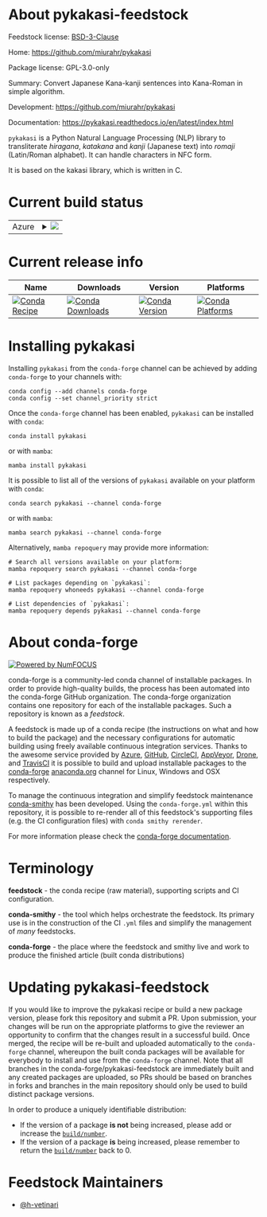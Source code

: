 About pykakasi-feedstock
========================

Feedstock license: [BSD-3-Clause](https://github.com/conda-forge/pykakasi-feedstock/blob/main/LICENSE.txt)

Home: https://github.com/miurahr/pykakasi

Package license: GPL-3.0-only

Summary: Convert Japanese Kana-kanji sentences into Kana-Roman in simple algorithm.

Development: https://github.com/miurahr/pykakasi

Documentation: https://pykakasi.readthedocs.io/en/latest/index.html

`pykakasi` is a Python Natural Language Processing (NLP) library to transliterate _hiragana_,
_katakana_ and _kanji_ (Japanese text) into _romaji_ (Latin/Roman alphabet). It can handle characters in NFC form.

It is based on the kakasi library, which is written in C.


Current build status
====================


<table>
    
  <tr>
    <td>Azure</td>
    <td>
      <details>
        <summary>
          <a href="https://dev.azure.com/conda-forge/feedstock-builds/_build/latest?definitionId=11649&branchName=main">
            <img src="https://dev.azure.com/conda-forge/feedstock-builds/_apis/build/status/pykakasi-feedstock?branchName=main">
          </a>
        </summary>
        <table>
          <thead><tr><th>Variant</th><th>Status</th></tr></thead>
          <tbody><tr>
              <td>linux_64_python3.10.____cpython</td>
              <td>
                <a href="https://dev.azure.com/conda-forge/feedstock-builds/_build/latest?definitionId=11649&branchName=main">
                  <img src="https://dev.azure.com/conda-forge/feedstock-builds/_apis/build/status/pykakasi-feedstock?branchName=main&jobName=linux&configuration=linux%20linux_64_python3.10.____cpython" alt="variant">
                </a>
              </td>
            </tr><tr>
              <td>linux_64_python3.11.____cpython</td>
              <td>
                <a href="https://dev.azure.com/conda-forge/feedstock-builds/_build/latest?definitionId=11649&branchName=main">
                  <img src="https://dev.azure.com/conda-forge/feedstock-builds/_apis/build/status/pykakasi-feedstock?branchName=main&jobName=linux&configuration=linux%20linux_64_python3.11.____cpython" alt="variant">
                </a>
              </td>
            </tr><tr>
              <td>linux_64_python3.12.____cpython</td>
              <td>
                <a href="https://dev.azure.com/conda-forge/feedstock-builds/_build/latest?definitionId=11649&branchName=main">
                  <img src="https://dev.azure.com/conda-forge/feedstock-builds/_apis/build/status/pykakasi-feedstock?branchName=main&jobName=linux&configuration=linux%20linux_64_python3.12.____cpython" alt="variant">
                </a>
              </td>
            </tr><tr>
              <td>linux_64_python3.13.____cp313</td>
              <td>
                <a href="https://dev.azure.com/conda-forge/feedstock-builds/_build/latest?definitionId=11649&branchName=main">
                  <img src="https://dev.azure.com/conda-forge/feedstock-builds/_apis/build/status/pykakasi-feedstock?branchName=main&jobName=linux&configuration=linux%20linux_64_python3.13.____cp313" alt="variant">
                </a>
              </td>
            </tr><tr>
              <td>linux_64_python3.9.____cpython</td>
              <td>
                <a href="https://dev.azure.com/conda-forge/feedstock-builds/_build/latest?definitionId=11649&branchName=main">
                  <img src="https://dev.azure.com/conda-forge/feedstock-builds/_apis/build/status/pykakasi-feedstock?branchName=main&jobName=linux&configuration=linux%20linux_64_python3.9.____cpython" alt="variant">
                </a>
              </td>
            </tr><tr>
              <td>osx_64_python3.10.____cpython</td>
              <td>
                <a href="https://dev.azure.com/conda-forge/feedstock-builds/_build/latest?definitionId=11649&branchName=main">
                  <img src="https://dev.azure.com/conda-forge/feedstock-builds/_apis/build/status/pykakasi-feedstock?branchName=main&jobName=osx&configuration=osx%20osx_64_python3.10.____cpython" alt="variant">
                </a>
              </td>
            </tr><tr>
              <td>osx_64_python3.11.____cpython</td>
              <td>
                <a href="https://dev.azure.com/conda-forge/feedstock-builds/_build/latest?definitionId=11649&branchName=main">
                  <img src="https://dev.azure.com/conda-forge/feedstock-builds/_apis/build/status/pykakasi-feedstock?branchName=main&jobName=osx&configuration=osx%20osx_64_python3.11.____cpython" alt="variant">
                </a>
              </td>
            </tr><tr>
              <td>osx_64_python3.12.____cpython</td>
              <td>
                <a href="https://dev.azure.com/conda-forge/feedstock-builds/_build/latest?definitionId=11649&branchName=main">
                  <img src="https://dev.azure.com/conda-forge/feedstock-builds/_apis/build/status/pykakasi-feedstock?branchName=main&jobName=osx&configuration=osx%20osx_64_python3.12.____cpython" alt="variant">
                </a>
              </td>
            </tr><tr>
              <td>osx_64_python3.13.____cp313</td>
              <td>
                <a href="https://dev.azure.com/conda-forge/feedstock-builds/_build/latest?definitionId=11649&branchName=main">
                  <img src="https://dev.azure.com/conda-forge/feedstock-builds/_apis/build/status/pykakasi-feedstock?branchName=main&jobName=osx&configuration=osx%20osx_64_python3.13.____cp313" alt="variant">
                </a>
              </td>
            </tr><tr>
              <td>osx_64_python3.9.____cpython</td>
              <td>
                <a href="https://dev.azure.com/conda-forge/feedstock-builds/_build/latest?definitionId=11649&branchName=main">
                  <img src="https://dev.azure.com/conda-forge/feedstock-builds/_apis/build/status/pykakasi-feedstock?branchName=main&jobName=osx&configuration=osx%20osx_64_python3.9.____cpython" alt="variant">
                </a>
              </td>
            </tr><tr>
              <td>osx_arm64_python3.10.____cpython</td>
              <td>
                <a href="https://dev.azure.com/conda-forge/feedstock-builds/_build/latest?definitionId=11649&branchName=main">
                  <img src="https://dev.azure.com/conda-forge/feedstock-builds/_apis/build/status/pykakasi-feedstock?branchName=main&jobName=osx&configuration=osx%20osx_arm64_python3.10.____cpython" alt="variant">
                </a>
              </td>
            </tr><tr>
              <td>osx_arm64_python3.11.____cpython</td>
              <td>
                <a href="https://dev.azure.com/conda-forge/feedstock-builds/_build/latest?definitionId=11649&branchName=main">
                  <img src="https://dev.azure.com/conda-forge/feedstock-builds/_apis/build/status/pykakasi-feedstock?branchName=main&jobName=osx&configuration=osx%20osx_arm64_python3.11.____cpython" alt="variant">
                </a>
              </td>
            </tr><tr>
              <td>osx_arm64_python3.12.____cpython</td>
              <td>
                <a href="https://dev.azure.com/conda-forge/feedstock-builds/_build/latest?definitionId=11649&branchName=main">
                  <img src="https://dev.azure.com/conda-forge/feedstock-builds/_apis/build/status/pykakasi-feedstock?branchName=main&jobName=osx&configuration=osx%20osx_arm64_python3.12.____cpython" alt="variant">
                </a>
              </td>
            </tr><tr>
              <td>osx_arm64_python3.13.____cp313</td>
              <td>
                <a href="https://dev.azure.com/conda-forge/feedstock-builds/_build/latest?definitionId=11649&branchName=main">
                  <img src="https://dev.azure.com/conda-forge/feedstock-builds/_apis/build/status/pykakasi-feedstock?branchName=main&jobName=osx&configuration=osx%20osx_arm64_python3.13.____cp313" alt="variant">
                </a>
              </td>
            </tr><tr>
              <td>osx_arm64_python3.9.____cpython</td>
              <td>
                <a href="https://dev.azure.com/conda-forge/feedstock-builds/_build/latest?definitionId=11649&branchName=main">
                  <img src="https://dev.azure.com/conda-forge/feedstock-builds/_apis/build/status/pykakasi-feedstock?branchName=main&jobName=osx&configuration=osx%20osx_arm64_python3.9.____cpython" alt="variant">
                </a>
              </td>
            </tr><tr>
              <td>win_64_python3.10.____cpython</td>
              <td>
                <a href="https://dev.azure.com/conda-forge/feedstock-builds/_build/latest?definitionId=11649&branchName=main">
                  <img src="https://dev.azure.com/conda-forge/feedstock-builds/_apis/build/status/pykakasi-feedstock?branchName=main&jobName=win&configuration=win%20win_64_python3.10.____cpython" alt="variant">
                </a>
              </td>
            </tr><tr>
              <td>win_64_python3.11.____cpython</td>
              <td>
                <a href="https://dev.azure.com/conda-forge/feedstock-builds/_build/latest?definitionId=11649&branchName=main">
                  <img src="https://dev.azure.com/conda-forge/feedstock-builds/_apis/build/status/pykakasi-feedstock?branchName=main&jobName=win&configuration=win%20win_64_python3.11.____cpython" alt="variant">
                </a>
              </td>
            </tr><tr>
              <td>win_64_python3.12.____cpython</td>
              <td>
                <a href="https://dev.azure.com/conda-forge/feedstock-builds/_build/latest?definitionId=11649&branchName=main">
                  <img src="https://dev.azure.com/conda-forge/feedstock-builds/_apis/build/status/pykakasi-feedstock?branchName=main&jobName=win&configuration=win%20win_64_python3.12.____cpython" alt="variant">
                </a>
              </td>
            </tr><tr>
              <td>win_64_python3.13.____cp313</td>
              <td>
                <a href="https://dev.azure.com/conda-forge/feedstock-builds/_build/latest?definitionId=11649&branchName=main">
                  <img src="https://dev.azure.com/conda-forge/feedstock-builds/_apis/build/status/pykakasi-feedstock?branchName=main&jobName=win&configuration=win%20win_64_python3.13.____cp313" alt="variant">
                </a>
              </td>
            </tr><tr>
              <td>win_64_python3.9.____cpython</td>
              <td>
                <a href="https://dev.azure.com/conda-forge/feedstock-builds/_build/latest?definitionId=11649&branchName=main">
                  <img src="https://dev.azure.com/conda-forge/feedstock-builds/_apis/build/status/pykakasi-feedstock?branchName=main&jobName=win&configuration=win%20win_64_python3.9.____cpython" alt="variant">
                </a>
              </td>
            </tr>
          </tbody>
        </table>
      </details>
    </td>
  </tr>
</table>

Current release info
====================

| Name | Downloads | Version | Platforms |
| --- | --- | --- | --- |
| [![Conda Recipe](https://img.shields.io/badge/recipe-pykakasi-green.svg)](https://anaconda.org/conda-forge/pykakasi) | [![Conda Downloads](https://img.shields.io/conda/dn/conda-forge/pykakasi.svg)](https://anaconda.org/conda-forge/pykakasi) | [![Conda Version](https://img.shields.io/conda/vn/conda-forge/pykakasi.svg)](https://anaconda.org/conda-forge/pykakasi) | [![Conda Platforms](https://img.shields.io/conda/pn/conda-forge/pykakasi.svg)](https://anaconda.org/conda-forge/pykakasi) |

Installing pykakasi
===================

Installing `pykakasi` from the `conda-forge` channel can be achieved by adding `conda-forge` to your channels with:

```
conda config --add channels conda-forge
conda config --set channel_priority strict
```

Once the `conda-forge` channel has been enabled, `pykakasi` can be installed with `conda`:

```
conda install pykakasi
```

or with `mamba`:

```
mamba install pykakasi
```

It is possible to list all of the versions of `pykakasi` available on your platform with `conda`:

```
conda search pykakasi --channel conda-forge
```

or with `mamba`:

```
mamba search pykakasi --channel conda-forge
```

Alternatively, `mamba repoquery` may provide more information:

```
# Search all versions available on your platform:
mamba repoquery search pykakasi --channel conda-forge

# List packages depending on `pykakasi`:
mamba repoquery whoneeds pykakasi --channel conda-forge

# List dependencies of `pykakasi`:
mamba repoquery depends pykakasi --channel conda-forge
```


About conda-forge
=================

[![Powered by
NumFOCUS](https://img.shields.io/badge/powered%20by-NumFOCUS-orange.svg?style=flat&colorA=E1523D&colorB=007D8A)](https://numfocus.org)

conda-forge is a community-led conda channel of installable packages.
In order to provide high-quality builds, the process has been automated into the
conda-forge GitHub organization. The conda-forge organization contains one repository
for each of the installable packages. Such a repository is known as a *feedstock*.

A feedstock is made up of a conda recipe (the instructions on what and how to build
the package) and the necessary configurations for automatic building using freely
available continuous integration services. Thanks to the awesome service provided by
[Azure](https://azure.microsoft.com/en-us/services/devops/), [GitHub](https://github.com/),
[CircleCI](https://circleci.com/), [AppVeyor](https://www.appveyor.com/),
[Drone](https://cloud.drone.io/welcome), and [TravisCI](https://travis-ci.com/)
it is possible to build and upload installable packages to the
[conda-forge](https://anaconda.org/conda-forge) [anaconda.org](https://anaconda.org/)
channel for Linux, Windows and OSX respectively.

To manage the continuous integration and simplify feedstock maintenance
[conda-smithy](https://github.com/conda-forge/conda-smithy) has been developed.
Using the ``conda-forge.yml`` within this repository, it is possible to re-render all of
this feedstock's supporting files (e.g. the CI configuration files) with ``conda smithy rerender``.

For more information please check the [conda-forge documentation](https://conda-forge.org/docs/).

Terminology
===========

**feedstock** - the conda recipe (raw material), supporting scripts and CI configuration.

**conda-smithy** - the tool which helps orchestrate the feedstock.
                   Its primary use is in the construction of the CI ``.yml`` files
                   and simplify the management of *many* feedstocks.

**conda-forge** - the place where the feedstock and smithy live and work to
                  produce the finished article (built conda distributions)


Updating pykakasi-feedstock
===========================

If you would like to improve the pykakasi recipe or build a new
package version, please fork this repository and submit a PR. Upon submission,
your changes will be run on the appropriate platforms to give the reviewer an
opportunity to confirm that the changes result in a successful build. Once
merged, the recipe will be re-built and uploaded automatically to the
`conda-forge` channel, whereupon the built conda packages will be available for
everybody to install and use from the `conda-forge` channel.
Note that all branches in the conda-forge/pykakasi-feedstock are
immediately built and any created packages are uploaded, so PRs should be based
on branches in forks and branches in the main repository should only be used to
build distinct package versions.

In order to produce a uniquely identifiable distribution:
 * If the version of a package **is not** being increased, please add or increase
   the [``build/number``](https://docs.conda.io/projects/conda-build/en/latest/resources/define-metadata.html#build-number-and-string).
 * If the version of a package **is** being increased, please remember to return
   the [``build/number``](https://docs.conda.io/projects/conda-build/en/latest/resources/define-metadata.html#build-number-and-string)
   back to 0.

Feedstock Maintainers
=====================

* [@h-vetinari](https://github.com/h-vetinari/)


